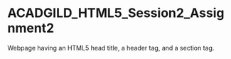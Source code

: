 # ACADGILD_HTML5_Session2_Assignment2
Webpage having an HTML5 head title, a header tag, and a section tag.
